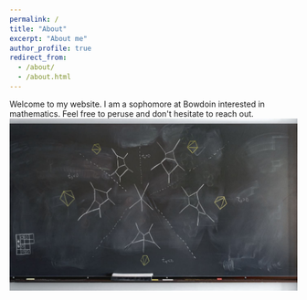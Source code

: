 ```yaml
---
permalink: /
title: "About"
excerpt: "About me"
author_profile: true
redirect_from: 
  - /about/
  - /about.html
---
```

Welcome to my website. I am a sophomore at Bowdoin interested in mathematics. Feel free to peruse and don't hesitate to reach out. <br/>
![Blackboard of Prof. Lauren Williams, photograph by Jessica Wynne. <i> Do Not Erase <i/>, Princeton University Press 2021](https://github.com/wgabrielong/wgabrielong.github.io/blob/ea07e0deec83f1ad7b222b544a99b52a8bac7b69/images/Williams%20BB.JPG)
